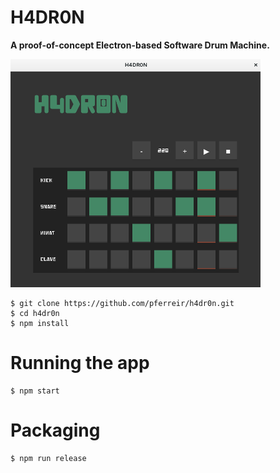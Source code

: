 # H4DR0N

**A proof-of-concept Electron-based Software Drum Machine.**

![Screenshot](https://raw.githubusercontent.com/pferreir/h4dr0n/master/resources/screenshot.png)

```
$ git clone https://github.com/pferreir/h4dr0n.git
$ cd h4dr0n
$ npm install
```

# Running the app

```
$ npm start
```

# Packaging

```
$ npm run release
```
